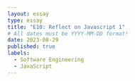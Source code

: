```yaml
---
layout: essay
type: essay
title: "E10: Reflect on Javascript 1"
# All dates must be YYYY-MM-DD format!
date: 2023-08-29
published: true
labels:
  - Software Engineering
  - JavaScript
---
```


